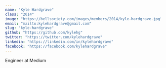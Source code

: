 ```yaml
---
name: "Kyle Hardgrave"
class: "2014"
image: "https://bellsociety.com/images/members/2014/kyle-hardgrave.jpg"
email: "mailto:kylehardgrave@gmail.com"
slug: "kyle-hardgrave"
github: "https://github.com/kylehg"
twitter: "https://twitter.com/kylehardgrave"
linkedin: "https://linkedin.com/in/kylehardgrave"
facebook: "https://facebook.com/kylehardgrave"
---
```

Engineer at Medium